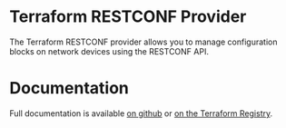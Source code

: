 # Terraform RESTCONF Provider

The Terraform RESTCONF provider allows you to manage configuration blocks on network devices using the RESTCONF API.

# Documentation

Full documentation is available [on github](https://github.com/kwikcode/terraform-provider-restconf/docs/index.md) or [on the Terraform Registry](https://registry.terraform.io/providers/kwikcode/restconf/latest/docs).
